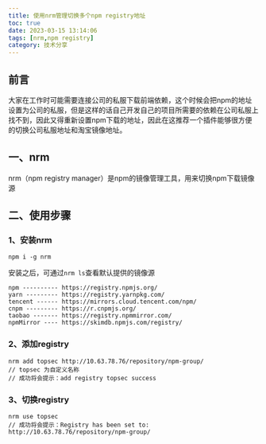 ```yaml
---
title: 使用nrm管理切换多个npm registry地址
toc: true
date: 2023-03-15 13:14:06
tags: [nrm,npm registry]
category: 技术分享
---
```

## 前言
大家在工作时可能需要连接公司的私服下载前端依赖，这个时候会把npm的地址设置为公司的私服，但是这样的话自己开发自己的项目所需要的依赖在公司私服上找不到，因此又得重新设置npm下载的地址，因此在这推荐一个插件能够很方便的切换公司私服地址和淘宝镜像地址。

## 一、nrm
nrm（npm registry manager）是npm的镜像管理工具，用来切换npm下载镜像源

## 二、使用步骤
### 1、安装nrm
```
npm i -g nrm
```
安装之后，可通过`nrm ls`查看默认提供的镜像源
```
npm ---------- https://registry.npmjs.org/
yarn --------- https://registry.yarnpkg.com/
tencent ------ https://mirrors.cloud.tencent.com/npm/
cnpm --------- https://r.cnpmjs.org/
taobao ------- https://registry.npmmirror.com/
npmMirror ---- https://skimdb.npmjs.com/registry/
```

### 2、添加registry
```
nrm add topsec http://10.63.78.76/repository/npm-group/
// topsec 为自定义名称
// 成功将会提示：add registry topsec success
```

### 3、切换registry
```
nrm use topsec
// 成功将会提示：Registry has been set to: http://10.63.78.76/repository/npm-group/
```